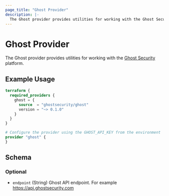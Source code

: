 ```yaml
---
page_title: "Ghost Provider"
description: |-
  The Ghost provider provides utilities for working with the Ghost Security platform.
---
```


# Ghost Provider
The Ghost provider provides utilities for working with the [Ghost Security](https://ghostsecurity.com) platform.

## Example Usage

```terraform
terraform {
  required_providers {
    ghost = {
      source  = "ghostsecurity/ghost"
      version = "~> 0.1.0"
    }
  }
}

# Configure the provider using the GHOST_API_KEY from the environment
provider "ghost" {
}
```

<!-- schema generated by tfplugindocs -->
## Schema

### Optional

- `endpoint` (String) Ghost API endpoint. For example https://api.ghostsecurity.com
